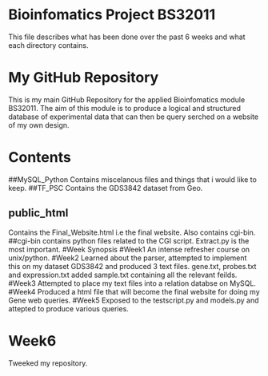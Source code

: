 # Bioinfomatics Project BS32011
This file describes what has been done over the past 6 weeks and what each directory contains.
# My GitHub Repository
This is my main GitHub Repository for the applied Bioinfomatics module BS32011.
The aim of this module is to produce a logical and structured database of experimental data that can then be query serched on a website of my own design.

# Contents
##MySQL_Python 
Contains miscelanous files and things that i would like to keep.
##TF_PSC
Contains the GDS3842 dataset from Geo. 
## public_html
Contains the Final_Website.html i.e the final website. Also contains cgi-bin.
##cgi-bin 
contains python files related to the CGI script. Extract.py is the most important. 
#Week Synopsis
#Week1
An intense refresher course on unix/python. 
#Week2
Learned about the parser, attempted to implement this on my dataset GDS3842 and produced 3 text files. gene.txt, probes.txt and expression.txt added sample.txt containing all the relevant feilds.
#Week3
Attempted to place my text files into a relation databse on MySQL. 
#Week4
Produced a html file that will become the final website for doing my Gene web queries. 
#Week5 
Exposed to the testscript.py and models.py and attepted to produce various queries.
# Week6
Tweeked my repository.

